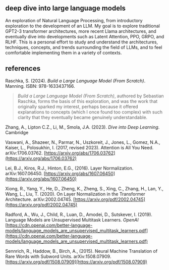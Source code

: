 ## deep dive into large language models

An exploration of Natural Language Processing, from introductory exploration to the development of an LLM. My goal is to explore traditional GPT2-3 transformer architectures, more recent Llama architectures, and eventually dive into developments such as Latent Attention, PPO, GRPO, and RLHF. This is a personal effort to study and understand the architectures, techniques, concepts, and trends surrounding the field of LLMs, and to feel comfortable implementing them in a variety of contexts. 

## references

Raschka, S. (2024). *Build a Large Language Model (From Scratch)*. Manning. ISBN: 978-1633437166.

> *Build a Large Language Model (From Scratch)*, authored by Sebastian Raschka, forms the basis of this exploration, and was the work that originally sparked my interest, perhaps because it offered explanations to concepts (which I once found too complex) with such clarity that they eventually became genuinely understandable.

Zhang, A., Lipton C.Z., Li, M., Smola, J.A. (2023). *Dive into Deep Learning*. Cambridge

Vaswani, A., Shazeer, N., Parmar, N., Uszkoreit, J., Jones, L., Gomez, N.A., Kaiser, L., Polosukhin, I. (2017, revised 2023). Attention is All You Need. arXiv:1706.03762. [https://arxiv.org/abs/1706.03762](https://arxiv.org/abs/1706.03762)

Lei, B.J., Kiros, R.J., Hinton, E.G., (2016). Layer Normalization. arXiv:1607.06450. [https://arxiv.org/abs/1607.06450](https://arxiv.org/abs/1607.06450)

Xiong, R., Yang, Y., He, D., Zheng, K., Zheng, S., Xing, C., Zhang, H., Lan, Y., Wang, L., Liu, T. (2020). On Layer Normalization in the Transformer Architecture. arXiv:2002.04745. [https://arxiv.org/pdf/2002.04745](https://arxiv.org/pdf/2002.04745)

Radford, A., Wu, J., Child, R., Luan, D., Amodei, D., Sutskever, I. (2019). Language Models are Unsupervised Multitask Learners. *OpenAI* [https://cdn.openai.com/better-language-models/language_models_are_unsupervised_multitask_learners.pdf](https://cdn.openai.com/better-language-models/language_models_are_unsupervised_multitask_learners.pdf)

Sennrich, R., Haddow, B., Birch, A., (2015). Neural Machine Translation of Rare Words with Subword Units. arXiv:1508.07909. [https://arxiv.org/pdf/1508.07909](https://arxiv.org/pdf/1508.07909)

